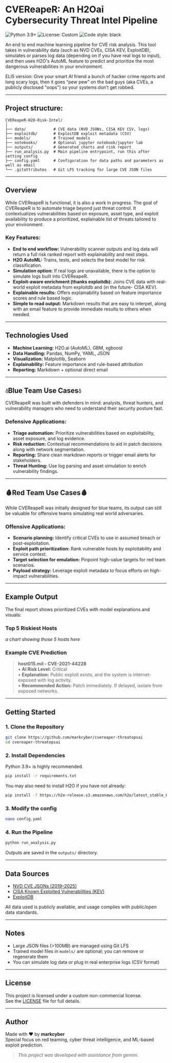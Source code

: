 
# CVEReapeR: An H2Oai Cybersecurity Threat Intel Pipeline

![Python 3.9+](https://img.shields.io/badge/python-3.9+-blue.svg)
![License: Custom](https://img.shields.io/badge/License-Custom-blue.svg)
![Code style: black](https://img.shields.io/badge/code%20style-black-000000.svg)

An end to end machine learning pipeline for CVE risk analysis. This tool takes in vulnerability data (such as NVD CVEs, CISA KEV, ExploitDB), simulates or parses log data (depending on if you have real logs to input), and then uses H2O's AutoML feature to predict and prioritize the most dangerous vulnerabilities in your environment.


ELI5 version: Give your smart AI friend a bunch of hacker crime reports and long scary logs, then it goes “pew pew” on the bad guys (aka CVEs, a publicly disclosed "oops") so your systems don’t get robbed.


---

## Project structure:

```
CVEReapeR-H2O-Risk-Intel/
│
├── data/            # CVE data (NVD JSONs, CISA KEV CSV, logs)
├── exploitdb/       # ExploitDB exploit metadata (CSV)
├── models/          # Trained models
├── notebooks/       # Optional jupyter notebook/jupyter lab
├── outputs/         # Generated charts and risk report
├── run_analysis.py  # Main pipeline entrypoint, run this after setting config
├── config.yaml      # Configuration for data paths and parameters as well as email
└── .gitattributes   # Git LFS tracking for large CVE JSON files
```

---

## Overview

While CVEReapeR is functional, it is also a work in progress. The goal of CVEReapeR is to automate triage beyond just threat control. It contextualizes vulnerabilities based on exposure, asset type, and exploit availability to produce a prioritized, explainable list of threats tailored to your environment.

### Key Features:

- **End to end workflow:** Vulnerability scanner outputs and log data will return a full risk ranked report with explainability and next steps.
- **H2O AutoML:** Trains, tests, and selects the best model for risk classification.
- **Simulation option:** If real logs are unavailable, there is the option to simulate logs built into CVEReapeR.
- **Exploit-aware enrichment (thanks exploitdb):** Joins CVE data with real-world exploit metadata from exploitdb and (in the future- CISA KEV).
- **Explainable results:** Offers explainability based on feature importance scores and rule based logic.
- **Simple to read output:** Markdown results that are easy to interpet, along with an email feature to provide immediate results to others when needed.

---

## Technologies Used

- **Machine Learning:** H2O.ai (AutoML), GBM, xgboost
- **Data Handling:** Pandas, NumPy, YAML, JSON  
- **Visualization:** Matplotlib, Seaborn  
- **Explainability:** Feature importance and rule-based attribution  
- **Reporting:** Markdown + optional direct email

---

## 💧Blue Team Use Cases💧

CVEReapeR was built with defenders in mind: analysts, threat hunters, and vulnerability managers who need to understand their security posture fast.

### Defensive Applications:

- **Triage automation:** Prioritize vulnerabilities based on exploitability, asset exposure, and log evidence.
- **Risk reduction:** Contextual recommendations to aid in patch decisions along with network segmentation.
- **Reporting:** Share clean markdown reports or trigger email alerts for stakeholders.
- **Threat Hunting:** Use log parsing and asset simulation to enrich vulnerability findings.
  
---

## 🩸Red Team Use Cases🩸

While CVEReapeR was initially designed for blue teams, its output can still be valuable for offensive teams simulating real world adversaries.

### Offensive Applications:

- **Scenario planning:** Identify critical CVEs to use in assumed breach or post-exploitation.
- **Exploit path prioritization:** Rank vulnerable hosts by exploitability and service context.
- **Target selection for emulation:** Pinpoint high-value targets for red team scenarios.
- **Payload strategy:** Leverage exploit metadata to focus efforts on high-impact vulnerabilities.

---

## Example Output

The final report shows prioritized CVEs with model explanations and visuals:

### Top 5 Riskiest Hosts

*a chart showing those 5 hosts here*

### Example CVE Prediction

> **host015.mil - CVE-2021-44228**  
> • **AI Risk Level:** Critical  
> • **Explanation:** Public exploit exists, and the system is internet-exposed with log activity.  
> • **Recommended Action:** Patch immediately. If delayed, isolate from exposed networks.

---

## Getting Started

### 1. Clone the Repository

```bash
git clone https://github.com/markcyber/cvereaper-threatopsai
cd cvereaper-threatopsai
```

### 2. Install Dependencies

Python 3.9+ is highly recommended.

```bash
pip install -r requirements.txt
```

You may also need to install H2O if you have not already:

```bash
pip install -f https://h2o-release.s3.amazonaws.com/h2o/latest_stable_Py.html h2o
```

### 3. Modify the config

```bash
nano config.yaml
```

### 4. Run the Pipeline

```bash
python run_analysis.py
```
Outputs are saved in the `outputs/` directory.

---

## Data Sources

-  [NVD CVE JSONs (2019–2025)](https://nvd.nist.gov/vuln/data-feeds)  
-  [CISA Known Exploited Vulnerabilities (KEV)](https://www.cisa.gov/known-exploited-vulnerabilities-catalog)  
-  [ExploitDB](https://www.exploit-db.com)

All data used is publicly available, and usage complies with public/open data standards.

---

## Notes

- Large JSON files (>100MB) are managed using Git LFS  
- Trained model files in `models/` are optional; you can remove or regenerate them  
- You can simulate log data or plug in real enterprise logs (CSV format)

---

## License

This project is licensed under a custom non-commercial license.  
See the [LICENSE](./LICENSE.md) file for full details.

---

## Author

Made with ❤️ by **markcyber**  
Special focus on red teaming, cyber threat intelligence, and ML-based exploit prediction.

> _This project was developed with assistance from gemini._
